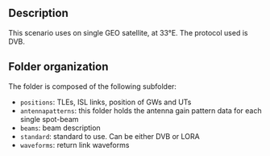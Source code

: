 ## Description

This scenario uses on single GEO satellite, at 33°E.
The protocol used is DVB.

## Folder organization

The folder is composed of the following subfolder:

- `positions`: TLEs, ISL links, position of GWs and UTs
- `antennapatterns`: this folder holds the antenna gain pattern data for each single spot-beam
- `beams`: beam description
- `standard`: standard to use. Can be either DVB or LORA
- `waveforms`: return link waveforms

